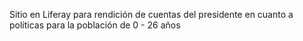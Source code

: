 Sitio en Liferay para rendición de cuentas del presidente en cuanto a políticas para la población de 0 - 26 años